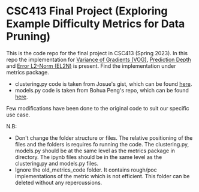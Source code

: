 # CSC413 Final Project (Exploring Example Difficulty Metrics for Data Pruning)

This is the code repo for the final project in CSC413 (Spring 2023). In this repo the implementation for [Variance of Gradients (VOG)](https://openreview.net/forum?id=fpJX0O5bWKJ), [Prediction Depth](https://openreview.net/forum?id=WWRBHhH158K) and [Error L2-Norm (EL2N)](https://arxiv.org/abs/2107.07075) is present. Find the implementation under metrics package. 

- clustering.py code is taken from Josue's gist, which can be found [here](https://gist.github.com/JosueCom/7e89afc7f30761022d7747a501260fe3). 
- models.py code is taken from Bohua Peng's repo, which can be found [here](https://github.com/pengbohua/AngularGap). 

Few modifications have been done to the original code to suit our specific use case.

N.B: 
- Don't change the folder structure or files. The relative positioning of the files and the folders is requires fo running the code. The clustering.py, models.py should be at the same level as the metrics package in directory. The ipynb files should be in the same level as the clustering.py and models.py files.
- Ignore the old_metrics_code folder. It contains rough/poc implementations of the metric which is not efficient. This folder can be deleted without any repercussions.
